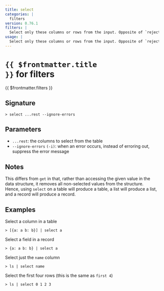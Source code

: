 ```yaml
---
title: select
categories: |
  filters
version: 0.76.1
filters: |
  Select only these columns or rows from the input. Opposite of `reject`.
usage: |
  Select only these columns or rows from the input. Opposite of `reject`.
---
```


# <code>{{ $frontmatter.title }}</code> for filters

<div class='command-title'>{{ $frontmatter.filters }}</div>

## Signature

```> select ...rest --ignore-errors```

## Parameters

 -  `...rest`: the columns to select from the table
 -  `--ignore-errors` `(-i)`: when an error occurs, instead of erroring out, suppress the error message

## Notes
This differs from `get` in that, rather than accessing the given value in the data structure,
it removes all non-selected values from the structure. Hence, using `select` on a table will
produce a table, a list will produce a list, and a record will produce a record.
## Examples

Select a column in a table
```shell
> [{a: a b: b}] | select a
```

Select a field in a record
```shell
> {a: a b: b} | select a
```

Select just the `name` column
```shell
> ls | select name
```

Select the first four rows (this is the same as `first 4`)
```shell
> ls | select 0 1 2 3
```
